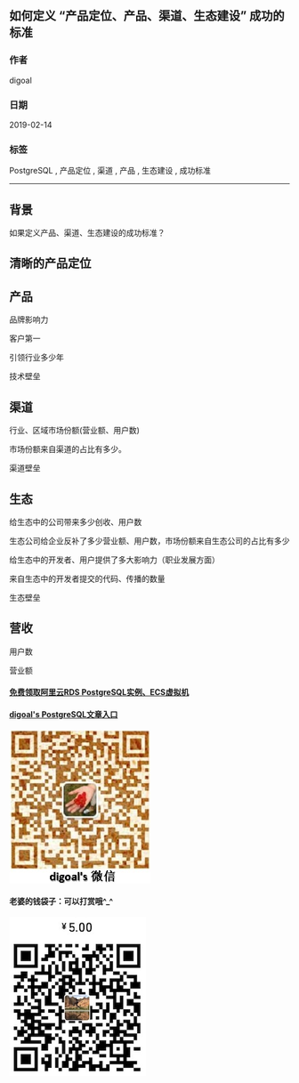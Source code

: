 ## 如何定义 “产品定位、产品、渠道、生态建设” 成功的标准     
                              
### 作者                              
digoal                              
                              
### 日期                              
2019-02-14                              
                              
### 标签                              
PostgreSQL , 产品定位 , 渠道 , 产品 , 生态建设 , 成功标准        
                          
----                        
                          
## 背景     
如果定义产品、渠道、生态建设的成功标准？  
  
## 清晰的产品定位  
  
## 产品  
品牌影响力  
  
客户第一  
  
引领行业多少年  
  
技术壁垒  
  
## 渠道  
行业、区域市场份额(营业额、用户数)   
  
市场份额来自渠道的占比有多少。  
  
渠道壁垒  
  
## 生态  
给生态中的公司带来多少创收、用户数  
  
生态公司给企业反补了多少营业额、用户数，市场份额来自生态公司的占比有多少  
  
给生态中的开发者、用户提供了多大影响力（职业发展方面）  
  
来自生态中的开发者提交的代码、传播的数量  
  
生态壁垒  
  
## 营收  
用户数  
  
营业额  
    
  
  
  
  
  
  
  
  
  
#### [免费领取阿里云RDS PostgreSQL实例、ECS虚拟机](https://free.aliyun.com/ "57258f76c37864c6e6d23383d05714ea")
  
  
#### [digoal's PostgreSQL文章入口](https://github.com/digoal/blog/blob/master/README.md "22709685feb7cab07d30f30387f0a9ae")
  
  
![digoal's weixin](../pic/digoal_weixin.jpg "f7ad92eeba24523fd47a6e1a0e691b59")
  
  
#### 老婆的钱袋子：可以打赏哦^_^  
![wife's weixin ds](../pic/wife_weixin_ds.jpg "acd5cce1a143ef1d6931b1956457bc9f")
  
